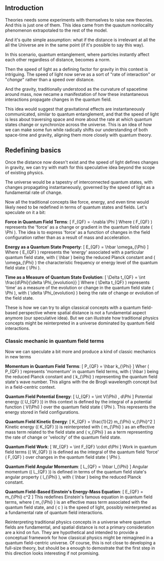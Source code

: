 ## Introduction

Theories needs some experiments with themselves to raise new theories. And this is just one of them. This idea came from the quautum nonlocality phenomenon extrapotaled to the rest of the model. 

And it's quite simple assumption: what if the distance is irrelevant at all the all the Universe are in the same point (if it's possible to say this way).

In this scenario, quantum entanglement, where particles instantly affect each other regardless of distance, becomes a norm.

Then the speed of light as a defining factor for gravity in this context is intriguing. The speed of light now serve as a sort of "rate of interaction" or "*change*" rather than a speed over distance. 

And the gravity, traditionally understood as the curvature of spacetime around mass, now necame a manifestation of *how* these instantaneous interactions propagate changes in the quantum field.

This idea would suggest that gravitational effects are instantaneously communicated, similar to quantum entanglement, and that the speed of light is less about traversing space and more about the rate at which quantum states change or synchronize across the universe. This is an idea of how we can make some fun while radically shifts our understanding of both space-time and gravity, aligning them more closely with quantum theory.

## Redefining basics

Once the distance now doesn't exist and the speed of light defines changes in gravity, we can try with math for this speculative idea beyond the scope of existing physics. 

The universe would be a tapestry of interconnected quantum states, with changes propagating instantaneously, governed by the speed of light as a fundamental rate of change.

Now all the traditional concepts like force, energy, and even time would likely need to be redefined in terms of quantum states and fields. Let's speculate on it a bit:

**Force in Quantum Field Terms**:
   \[ F_{QF} = -\nabla \Phi \]
   Where \( F_{QF} \) represents the 'force' as a change or gradient in the quantum field state \( \Phi \). The idea is to express 'force' as a function of changes in the field configuration rather than as a result of mass and acceleration.

**Energy as a Quantum State Property**:
   \[ E_{QF} = \hbar \omega_{\Phi} \]
   Where \( E_{QF} \) represents the 'energy' associated with a particular quantum field state, with \( \hbar \) being the reduced Planck constant and \( \omega_{\Phi} \) the characteristic frequency or energy level of the quantum field state \( \Phi \).

**Time as a Measure of Quantum State Evolution**:
   \[ \Delta t_{QF} = \int \frac{d\Phi}{\delta \Phi_{evolution}} \]
   Where \( \Delta t_{QF} \) represents 'time' as a measure of the evolution or change in the quantum field state \( \Phi \), with \( \delta \Phi_{evolution} \) being the rate of change or evolution of the field state.

These is how we can try to align classical concepts with a quantum field-based perspective where spatial distance is not a fundamental aspect anymore (our speculative idea). But we can illustrate how traditional physics concepts might be reinterpreted in a universe dominated by quantum field interactions.

### Classic mechanic in quantum field terms

Now we can speculate a bit more and produce a kind of classic mechanics in new terms

**Momentum in Quantum Field Terms**:
   \[ P_{QF} = \hbar k_{\Phi} \]
   Wher \( P_{QF} \) represents 'momentum' in quantum field terms, with \( \hbar \) being the reduced Planck constant and \( k_{\Phi} \) representing the quantum field state's wave number. This aligns with the de Brogli wavelength concept but in a field-centric context.

**Quantum Field Potential Energy**:
   \[ U_{QF} = \int V(\Phi) \, d\Phi \]
   Potential energy (\( U_{QF} \)) in this context is defined by the integral of a potential function \( V(\Phi) \) over the quantum field state \( \Phi \). This represents the energy stored in field configurations.

**Quantum Field Kinetic Energy**:
   \[ K_{QF} = \frac{1}{2} m_{\Phi} v_{\Phi}^2 \]
   Kinetic energy (\( K_{QF} \)) is reinterpreted with \( m_{\Phi} \) as an effective mass term related to the field state and \( v_{\Phi} \) as a term representing the rate of change or 'velocity' of the quantum field state.

**Quantum Field Work**:
   \[ W_{QF} = \int F_{QF} \cdot d\Phi \]
   Work in quantum field terms (\( W_{QF} \)) is defined as the integral of the quantum field 'force' \( F_{QF} \) over changes in the quantum field state \( \Phi \).

**Quantum Field Angular Momentum**:
   \[ L_{QF} = \hbar l_{\Phi} \]
   Angular momentum (\( L_{QF} \)) is defined in terms of the quantum field state's angular property \( l_{\Phi} \), with \( \hbar \) being the reduced Planck constant.

**Quantum Field-Based Einstein's Energy-Mass Equation**:
   \[ E_{QF} = m_{\Phi} c^2 \]
   This redefines Einstein's famous equation in quantum field terms, where \( m_{\Phi} \) is an effective mass term associated with the quantum field state, and \( c \) is the speed of light, possibly reinterpreted as a fundamental rate of quantum field interactions.

Reinterpreting traditional physics concepts in a universe where quantum fields are fundamental, and spatial distance is not a primary consideration are a kind on fun. They are hypothetical and intended to provide a conceptual framework for how classical physics might be reimagined in a quantum field-centric universe. Of course, this is not close to developing a full-size theory, but should be a enough to demostrate that the first step in this direction looks interesting if not promising. 


